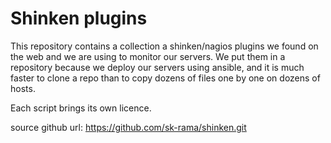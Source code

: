 # Shinken plugins

This repository contains a collection a shinken/nagios plugins we found on the web and we are using to monitor our servers. We put them in a repository because we deploy our servers using ansible, and it is much faster to clone a repo than to copy dozens of files one by one on dozens of hosts.

Each script brings its own licence.


source github url: https://github.com/sk-rama/shinken.git
